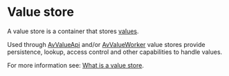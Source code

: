 # Value store

A value store is a container that stores [values](def://).

Used through [AvValueApi](api://) and/or [AvValueWorker](class://) value stores provide
persistence, lookup, access control and other capabilities to handle values.

For more information see: [What is a value store](guide://).